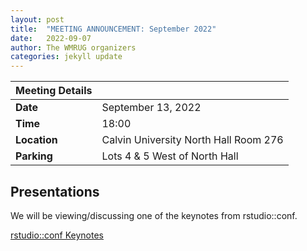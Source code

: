 ```yaml
---
layout: post
title:  "MEETING ANNOUNCEMENT: September 2022"
date:   2022-09-07
author: The WMRUG organizers
categories: jekyll update
---
```


| Meeting Details           ||
|:-----------|:--------------|
|**Date**    |September 13, 2022 |
|**Time**    |18:00          |
|**Location**|Calvin University North Hall Room 276|
|**Parking** |Lots 4 & 5 West of North Hall |

## Presentations

We will be viewing/discussing one of the keynotes from rstudio::conf.

[rstudio::conf Keynotes](https://www.rstudio.com/conference/#conf-keynotes)



